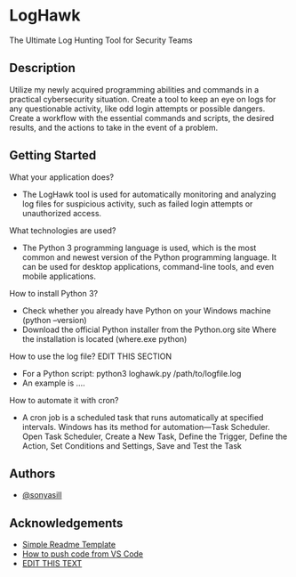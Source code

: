 
# LogHawk 

The Ultimate Log Hunting Tool for Security Teams




## Description

Utilize my newly acquired programming abilities and commands in a practical cybersecurity situation. Create a tool to keep an eye on logs for any questionable activity, like odd login attempts or possible dangers. Create a workflow with the essential commands and scripts, the desired results, and the actions to take in the event of a problem.
## Getting Started

What your application does?
- The LogHawk tool is used for automatically monitoring and analyzing log files for suspicious activity, such as failed login attempts or unauthorized access.

What technologies are used?
- The Python 3 programming language is used, which is the most common and newest version of the Python programming language. It can be used for desktop applications, command-line tools, and even mobile applications.

How to install Python 3?
- Check whether you already have Python on your Windows machine (python –version)
- Download the official Python installer from the Python.org site
Where the installation is located (where.exe python)

How to use the log file? EDIT THIS SECTION
- For a Python script: python3 loghawk.py /path/to/logfile.log
- An example is ….

How to automate it with cron?
- A cron job is a scheduled task that runs automatically at specified intervals. Windows has its method for automation—Task Scheduler. Open Task Scheduler, Create a New Task, Define the Trigger, Define the Action, Set Conditions and Settings, Save and Test the Task

## Authors

- [@sonyasill](https://www.github.com/sonyasill)

## Acknowledgements

 - [Simple Readme Template](https://gist.github.com/DomPizzie/7a5ff55ffa9081f2de27c315f5018afc)
 - [How to push code from VS Code](https://graphite.dev/guides/how-to-push-code-from-vscode-to-github)
 - [EDIT THIS TEXT](https://bulldogjob.com/news/449-how-to-write-a-good-readme-for-your-github-project)

